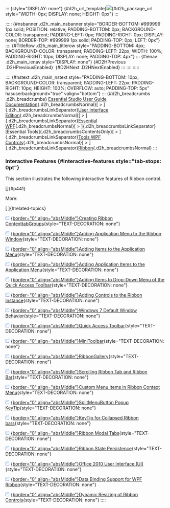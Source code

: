 ::: {style="DISPLAY: none"}
[](ms-xhelp:///?Id=d2h_url_template){#d2h_url_template}![](!package_url!){#d2h_package_url style="WIDTH: 0px; DISPLAY: none; HEIGHT: 0px"}
:::

::::: {#nsbanner .d2h_main_nsbanner style="BORDER-BOTTOM: #999999 1px solid; POSITION: relative; PADDING-BOTTOM: 0px; BACKGROUND-COLOR: transparent; PADDING-LEFT: 0px; PADDING-RIGHT: 0px; DISPLAY: none; BORDER-TOP: #999999 1px solid; PADDING-TOP: 0px; LEFT: 0px"}
:::: {#TitleRow .d2h_main_titlerow style="PADDING-BOTTOM: 4px; BACKGROUND-COLOR: transparent; PADDING-LEFT: 22px; WIDTH: 100%; PADDING-RIGHT: 10px; DISPLAY: none; PADDING-TOP: 4px"}
::: {#ienav .d2h_main_ienav style="DISPLAY: none"}
[](ms-xhelp:///?Id=54781771-ae37-40e9-8c7f-0601a48eefc7){#D2HPrevious .D2HPreviousEnabled}  [](ms-xhelp:///?Id=02d45cad-be5f-4f67-a76d-ec80dee6a8cc){#D2HNext .D2HNextEnabled}
:::
::::
:::::

:::: {#nstext .d2h_main_nstext style="PADDING-BOTTOM: 10px; BACKGROUND-COLOR: transparent; PADDING-LEFT: 22px; PADDING-RIGHT: 10px; HEIGHT: 100%; OVERFLOW: auto; PADDING-TOP: 5px" hasuserbackground="true" valign="bottom"}
::: {#d2h_breadcrumbs .d2h_breadcrumbs}
[Essential Studio User Guide Documentation](ms-xhelp:///?Id=12457748-09e3-4d74-a240-8e049cedf030){.d2h_breadcrumbsNormal}[ \> ]{.d2h_breadcrumbsLinkSeparator}[User Interface Edition](ms-xhelp:///?Id=c29296b7-531c-413b-a0ec-488ca1f7f669){.d2h_breadcrumbsNormal}[ \> ]{.d2h_breadcrumbsLinkSeparator}[Essential WPF](ms-xhelp:///?Id=7f4f82c5-151c-4262-94d0-75c4626c77bc){.d2h_breadcrumbsNormal}[ \> ]{.d2h_breadcrumbsLinkSeparator}[Essential Tools]{.d2h_breadcrumbsContentsOnly}[ \> ]{.d2h_breadcrumbsLinkSeparator}[Tools WPF Controls](ms-xhelp:///?Id=2ea58a12-9426-4a63-96b4-89eb80232c2c){.d2h_breadcrumbsNormal}[ \> ]{.d2h_breadcrumbsLinkSeparator}[Ribbon](ms-xhelp:///?Id=6c5051fd-568e-43fc-bc88-c5d2240df477){.d2h_breadcrumbsNormal}
:::

### Interactive Features {#interactive-features style="tab-stops: 0pt"}

This section illustrates the following interactive features of Ribbon control.

[]{#p441} 

More:

[ ]{#related-topics}

[![](button.gif){border="0" align="absMiddle"}Creating Ribbon ContexttabGroups](ms-xhelp:///?Id=5c0bb396-318d-4fa4-8571-3204ed58cde3){style="TEXT-DECORATION: none"}

[![](button.gif){border="0" align="absMiddle"}Adding Application Menu to the Ribbon Window](ms-xhelp:///?Id=3f10ecca-5e37-4fe6-9e95-6340ccaff9bb){style="TEXT-DECORATION: none"}

[![](button.gif){border="0" align="absMiddle"}Adding Items to the Application Menu](ms-xhelp:///?Id=b4361f7a-f7cb-49af-98cd-83230081a4f3){style="TEXT-DECORATION: none"}

[![](button.gif){border="0" align="absMiddle"}Adding Application Items to the Application Menu](ms-xhelp:///?Id=ab9a9e48-c15a-40e4-a3ee-8b0cad454b81){style="TEXT-DECORATION: none"}

[![](button.gif){border="0" align="absMiddle"}Adding Items to Drop-Down Menu of the Quick Access Toolbar](ms-xhelp:///?Id=0ab911ae-9fe1-4a4a-bc21-bfa29911d4cb){style="TEXT-DECORATION: none"}

[![](button.gif){border="0" align="absMiddle"}Adding Controls to the Ribbon Instance](ms-xhelp:///?Id=cb425d1e-0432-417d-b798-3427682e62ac){style="TEXT-DECORATION: none"}

[![](button.gif){border="0" align="absMiddle"}Windows 7 Default Window Behavior](ms-xhelp:///?Id=d902388b-95e1-4b24-b27b-cbf60236c8c0){style="TEXT-DECORATION: none"}

[![](button.gif){border="0" align="absMiddle"}Quick Access Toolbar](ms-xhelp:///?Id=5d1d7bac-b474-45bc-a5e0-868ecf74a7d7){style="TEXT-DECORATION: none"}

[![](button.gif){border="0" align="absMiddle"}MiniToolbar](ms-xhelp:///?Id=846d3e8d-3b15-4e60-8330-533fd59a49d9){style="TEXT-DECORATION: none"}

[![](button.gif){border="0" align="absMiddle"}RibbonGallery](ms-xhelp:///?Id=a517aad9-65f4-4d00-bda4-f9dd1a373865){style="TEXT-DECORATION: none"}

[![](button.gif){border="0" align="absMiddle"}Scrolling Ribbon Tab and Ribbon Bar](ms-xhelp:///?Id=05d60978-a0f7-4905-b1a3-56bb1060e068){style="TEXT-DECORATION: none"}

[![](button.gif){border="0" align="absMiddle"}Custom Menu Items in Ribbon Context Menu](ms-xhelp:///?Id=89a5b21d-8fcb-49fa-a0b6-c3231814c547){style="TEXT-DECORATION: none"}

[![](button.gif){border="0" align="absMiddle"}SplitMenuButton Popup KeyTip](ms-xhelp:///?Id=b4ac04c4-3291-40bc-b61d-e519ed2323c2){style="TEXT-DECORATION: none"}

[![](button.gif){border="0" align="absMiddle"}KeyTip for Collapsed Ribbon bars](ms-xhelp:///?Id=21daf685-c362-4a1d-af9e-968db6acd48b){style="TEXT-DECORATION: none"}

[![](button.gif){border="0" align="absMiddle"}Ribbon Modal Tabs](ms-xhelp:///?Id=6cf300c0-bc88-448b-b868-5be92dc33027){style="TEXT-DECORATION: none"}

[![](button.gif){border="0" align="absMiddle"}Ribbon State Persistence](ms-xhelp:///?Id=c01eba7c-43a4-40d3-ae9c-860169e203f9){style="TEXT-DECORATION: none"}

[![](button.gif){border="0" align="absMiddle"}Office 2010 User Interface (UI)](ms-xhelp:///?Id=03ed9fa7-06de-4d2f-92f4-a49def49af9a){style="TEXT-DECORATION: none"}

[![](button.gif){border="0" align="absMiddle"}Data Binding Support for WPF Ribbon](ms-xhelp:///?Id=398d664e-82d6-40d4-9174-fbb7a2897bdf){style="TEXT-DECORATION: none"}

[![](button.gif){border="0" align="absMiddle"}Dynamic Resizing of Ribbon Controls](ms-xhelp:///?Id=859f835f-69d8-4a18-abe5-1ef025fdd84e){style="TEXT-DECORATION: none"}
::::
